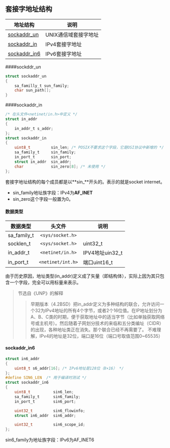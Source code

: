 ## 套接字地址结构
|地址结构|说明|
|-----|-----
|[sockaddr_un](#sockaddr_un)|UNIX通信域套接字地址
|[sockaddr_in](#sockaddr_in)|IPv4套接字地址
|[sockaddr_in6](#sockaddr_in6)|IPv6套接字地址
####sockddr_un
```c
struct sockaddr_un
{
    sa_familly_t sun_family;
    char sun_path[];
}
```
####sockaddr_in
```c
/* 在头文件<netinet/in.h>中定义 */
struct in_addr
{
    in_addr_t s_addr;
};
struct sockaddr_in
{
    uint8_t         sin_len; /* POSIX不要求这个字段，它是OSI协议中新增的 */
    sa_family_t     sin_family;
    in_port_t       sin_port;
    struct in_addr  sin_addr;
    char            sin_zero[8]; /* 未使用 */
};
```
套接字地址结构的每个成员都是以**sin_**开头的。表示的就是socket internet。 
* sin_family地址族字段：IPv4为**AF_INET**
* sin_zero这个字段一般置为0。

#### 数据类型
|数据类型|头文件|说明
|-----|:---:|----
|sa_family_t|`<sys/socket.h>`|
|socklen_t|`<sys/socket.h>`|uint32_t
|in_addr_t|`<netinet/in.h>`|IPV4地址uin32_t
|in_port_t|`<netinet/int.h>`|端口uint16_t

由于历史原因，地址类型(in_addr)定义成了矢量（即结构体），实际上因为其只包含一个字段，完全可以用标量来表示。  
>节选自《UNP》的解释
>>早期版本（4.2BSD）把in_addr定义为多种结构的联合，允许访问一个32为IPv4地址的所有4个字节，或者2个16位值。在IP地址划分为A、B、C类的时期，便于获取地址中的适当字节（比如单独获取网络号或主机号）。然后随着子网划分技术的来临和五分类编址（CIDR）的出现，各种地址类正在消失。那个联合已经不再需要了。
不难理解，IPv4的地址是32位，端口是16位（端口号取值范围0~65535）  

#### sockaddr_in6
```c
struct in6_addr
{
    uint8_t s6_addr[16]; /* IPv6地址是128位（8×16） */
};
#define SIN6_LEN  /* 用于编译时测试 */
struct sockaddr_in6
{
    uint8_t          sin6_len;
    sa_family_t      sin6_family;
    in_port_t        sin6_port;

    uint32_t         sin6_flowinfo;
    struct in6_addr  sin6_addr;

    uint32_t         sin6_scope_id;
};
```
sin6_family为地址族字段：IPv6为AF_INET6
